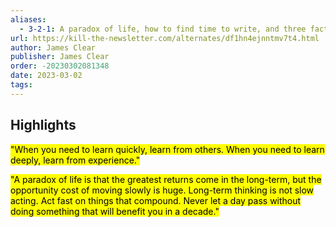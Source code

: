 ```yaml
---
aliases:
  - 3-2-1: A paradox of life, how to find time to write, and three factors that lead to a high performance culture
url: https://kill-the-newsletter.com/alternates/df1hn4ejnntmv7t4.html
author: James Clear
publisher: James Clear
order: -20230302081348
date: 2023-03-02
tags:
---
```


## Highlights
<mark>"When you need to learn quickly, learn from others. When you need to learn deeply, learn from experience."</mark>

<mark>"A paradox of life is that the greatest returns come in the long-term, but the opportunity cost of moving slowly is huge. Long-term thinking is not slow acting. Act fast on things that compound. Never let a day pass without doing something that will benefit you in a decade."</mark>

